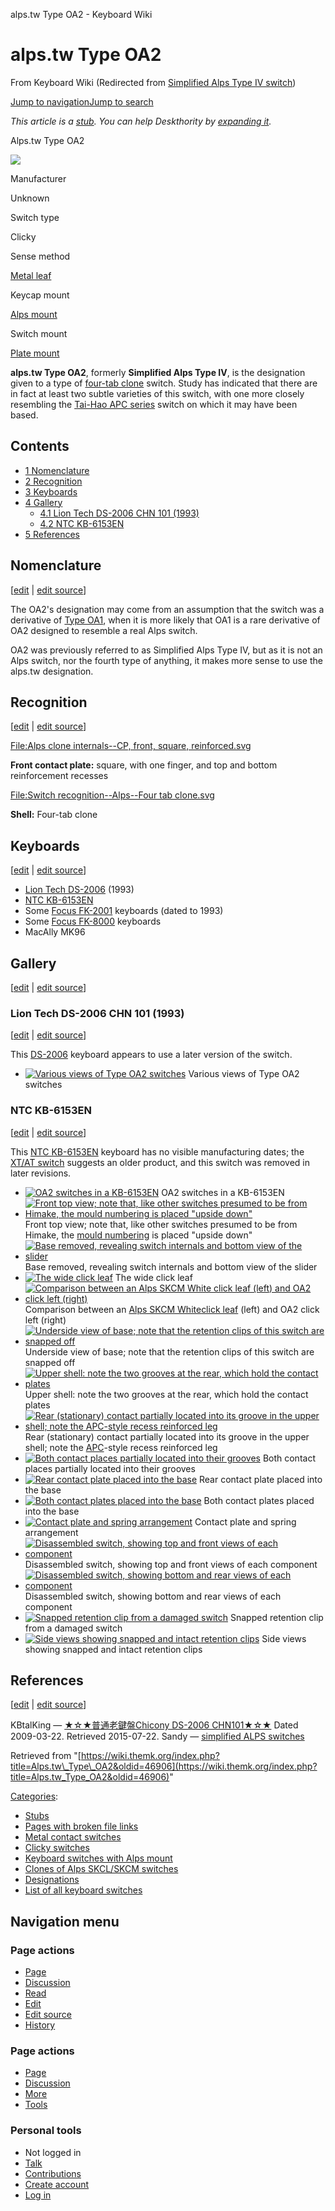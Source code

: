 alps.tw Type OA2 - Keyboard Wiki

alps.tw Type OA2
================

From Keyboard Wiki (Redirected from [Simplified Alps Type IV switch](https://wiki.themk.org/index.php?title=Simplified_Alps_Type_IV_switch&redirect=no "Simplified Alps Type IV switch")) 

[Jump to navigation](https://wiki.themk.org/index.php/Simplified_Alps_Type_IV_switch#column-one)[Jump to search](https://wiki.themk.org/index.php/Simplified_Alps_Type_IV_switch#searchInput)

*This article is a [stub](https://wiki.themk.org/index.php/Deskthority:stub "Deskthority:stub"). You can help Deskthority by [expanding it](https://wiki.themk.org/index.php?title=Alps.tw_Type_OA2&action=edit).*

Alps.tw Type OA2

[![](https://wiki.themk.org/images/thumb/8/88/Alps.tw_Type_OA2_--_infobox.jpg/500px-Alps.tw_Type_OA2_--_infobox.jpg)](https://wiki.themk.org/index.php/File:Alps.tw_Type_OA2_--_infobox.jpg)

Manufacturer

Unknown

Switch type

Clicky

Sense method

[Metal leaf](https://wiki.themk.org/index.php/Contact_mechanism#Metal_leaf "Contact mechanism")

Keycap mount

[Alps mount](https://wiki.themk.org/index.php/Keycap_mount#Alps_mount "Keycap mount")

Switch mount

[Plate mount](https://wiki.themk.org/index.php/Switch_mount#Plate_mount "Switch mount")

**alps.tw Type OA2**, formerly **Simplified Alps Type IV**, is the designation given to a type of [four-tab clone](https://wiki.themk.org/index.php/Four-tab_clone "Four-tab clone") switch. Study has indicated that there are in fact at least two subtle varieties of this switch, with one more closely resembling the [Tai-Hao APC series](https://wiki.themk.org/index.php/Tai-Hao_APC_series "Tai-Hao APC series") switch on which it may have been based.

Contents
--------

*   [1  Nomenclature](https://wiki.themk.org/index.php/Simplified_Alps_Type_IV_switch#Nomenclature)
*   [2  Recognition](https://wiki.themk.org/index.php/Simplified_Alps_Type_IV_switch#Recognition)
*   [3  Keyboards](https://wiki.themk.org/index.php/Simplified_Alps_Type_IV_switch#Keyboards)
*   [4  Gallery](https://wiki.themk.org/index.php/Simplified_Alps_Type_IV_switch#Gallery)
    *   [4.1  Lion Tech DS-2006 CHN 101 (1993)](https://wiki.themk.org/index.php/Simplified_Alps_Type_IV_switch#Lion_Tech_DS-2006_CHN_101_\(1993\))
    *   [4.2  NTC KB-6153EN](https://wiki.themk.org/index.php/Simplified_Alps_Type_IV_switch#NTC_KB-6153EN)
*   [5  References](https://wiki.themk.org/index.php/Simplified_Alps_Type_IV_switch#References)

Nomenclature
------------

\[[edit](https://wiki.themk.org/index.php?title=Alps.tw_Type_OA2&veaction=edit&section=1 "Edit section: Nomenclature") | [edit source](https://wiki.themk.org/index.php?title=Alps.tw_Type_OA2&action=edit&section=1 "Edit section's source code: Nomenclature")\]

The OA2's designation may come from an assumption that the switch was a derivative of [Type OA1](https://wiki.themk.org/index.php/Alps.tw_Type_OA1 "Alps.tw Type OA1"), when it is more likely that OA1 is a rare derivative of OA2 designed to resemble a real Alps switch.

OA2 was previously referred to as Simplified Alps Type IV, but as it is not an Alps switch, nor the fourth type of anything, it makes more sense to use the alps.tw designation.

Recognition
-----------

\[[edit](https://wiki.themk.org/index.php?title=Alps.tw_Type_OA2&veaction=edit&section=2 "Edit section: Recognition") | [edit source](https://wiki.themk.org/index.php?title=Alps.tw_Type_OA2&action=edit&section=2 "Edit section's source code: Recognition")\]

[File:Alps clone internals--CP, front, square, reinforced.svg](https://wiki.themk.org/index.php?title=Special:Upload&wpDestFile=Alps_clone_internals--CP,_front,_square,_reinforced.svg "File:Alps clone internals--CP, front, square, reinforced.svg")

**Front contact plate:** square, with one finger, and top and bottom reinforcement recesses

[File:Switch recognition--Alps--Four tab clone.svg](https://wiki.themk.org/index.php?title=Special:Upload&wpDestFile=Switch_recognition--Alps--Four_tab_clone.svg "File:Switch recognition--Alps--Four tab clone.svg")

**Shell:** Four-tab clone

Keyboards
---------

\[[edit](https://wiki.themk.org/index.php?title=Alps.tw_Type_OA2&veaction=edit&section=3 "Edit section: Keyboards") | [edit source](https://wiki.themk.org/index.php?title=Alps.tw_Type_OA2&action=edit&section=3 "Edit section's source code: Keyboards")\]

*   [Lion Tech DS-2006](https://wiki.themk.org/index.php/Lion_Tech_DS-2006 "Lion Tech DS-2006") (1993)<ref name="KBT-DS-2006" />
*   [NTC KB-6153EN](https://wiki.themk.org/index.php/NTC_KB-6153EN "NTC KB-6153EN")
*   Some [Focus FK-2001](https://wiki.themk.org/index.php/Focus_FK-2001 "Focus FK-2001") keyboards (dated to 1993)
*   Some [Focus FK-8000](https://wiki.themk.org/index.php/Focus_FK-8000 "Focus FK-8000") keyboards
*   MacAlly MK96<ref name="Sandy-MK96" />

Gallery
-------

\[[edit](https://wiki.themk.org/index.php?title=Alps.tw_Type_OA2&veaction=edit&section=4 "Edit section: Gallery") | [edit source](https://wiki.themk.org/index.php?title=Alps.tw_Type_OA2&action=edit&section=4 "Edit section's source code: Gallery")\]

### Lion Tech DS-2006 CHN 101 (1993)

\[[edit](https://wiki.themk.org/index.php?title=Alps.tw_Type_OA2&veaction=edit&section=5 "Edit section: Lion Tech DS-2006 CHN 101 (1993)") | [edit source](https://wiki.themk.org/index.php?title=Alps.tw_Type_OA2&action=edit&section=5 "Edit section's source code: Lion Tech DS-2006 CHN 101 (1993)")\]

This [DS-2006](https://wiki.themk.org/index.php?title=Lion_Tech_DS-2006_CHN_101&action=edit&redlink=1 "Lion Tech DS-2006 CHN 101 (page does not exist)") keyboard appears to use a later version of the switch.

*   [![Various views of Type OA2 switches](https://wiki.themk.org/images/thumb/f/f8/Alps.tw_Type_OA2.jpg/487px-Alps.tw_Type_OA2.jpg)](https://wiki.themk.org/index.php/File:Alps.tw_Type_OA2.jpg "Various views of Type OA2 switches") Various views of Type OA2 switches 

### NTC KB-6153EN

\[[edit](https://wiki.themk.org/index.php?title=Alps.tw_Type_OA2&veaction=edit&section=6 "Edit section: NTC KB-6153EN") | [edit source](https://wiki.themk.org/index.php?title=Alps.tw_Type_OA2&action=edit&section=6 "Edit section's source code: NTC KB-6153EN")\]

This [NTC KB-6153EN](https://wiki.themk.org/index.php/NTC_KB-6153EN "NTC KB-6153EN") keyboard has no visible manufacturing dates; the [XT/AT switch](https://wiki.themk.org/index.php/XT/AT_switchable "XT/AT switchable") suggests an older product, and this switch was removed in later revisions.

*   [![OA2 switches in a KB-6153EN](https://wiki.themk.org/images/thumb/4/4e/NTC_KB-6153EN_--_OA2_switches.jpg/499px-NTC_KB-6153EN_--_OA2_switches.jpg)](https://wiki.themk.org/index.php/File:NTC_KB-6153EN_--_OA2_switches.jpg "OA2 switches in a KB-6153EN") OA2 switches in a KB-6153EN 
*   [![Front top view; note that, like other switches presumed to be from Himake, the mould numbering is placed "upside down"](https://wiki.themk.org/images/thumb/6/60/Alps.tw_Type_OA2_--_top_front_view.jpg/499px-Alps.tw_Type_OA2_--_top_front_view.jpg)](https://wiki.themk.org/index.php/File:Alps.tw_Type_OA2_--_top_front_view.jpg "Front top view; note that, like other switches presumed to be from Himake, the mould numbering is placed \"upside down\"") Front top view; note that, like other switches presumed to be from Himake, the [mould numbering](https://wiki.themk.org/index.php/Mould_numbering "Mould numbering") is placed "upside down" 
*   [![Base removed, revealing switch internals and bottom view of the slider](https://wiki.themk.org/images/thumb/0/0a/Alps.tw_Type_OA2_--_opened%2C_rear_view.jpg/499px-Alps.tw_Type_OA2_--_opened%2C_rear_view.jpg)](https://wiki.themk.org/index.php/File:Alps.tw_Type_OA2_--_opened,_rear_view.jpg "Base removed, revealing switch internals and bottom view of the slider") Base removed, revealing switch internals and bottom view of the slider 
*   [![The wide click leaf](https://wiki.themk.org/images/thumb/7/7a/Type_IV_Simplified_click_leaf.jpg/493px-Type_IV_Simplified_click_leaf.jpg)](https://wiki.themk.org/index.php/File:Type_IV_Simplified_click_leaf.jpg "The wide click leaf") The wide click leaf 
*   [![Comparison between an Alps SKCM White click leaf (left) and OA2 click left (right)](https://wiki.themk.org/images/thumb/e/e9/Alps.tw_Type_OA2_--_click_leaf_comparison_with_SKCM_White.jpg/499px-Alps.tw_Type_OA2_--_click_leaf_comparison_with_SKCM_White.jpg)](https://wiki.themk.org/index.php/File:Alps.tw_Type_OA2_--_click_leaf_comparison_with_SKCM_White.jpg "Comparison between an Alps SKCM White click leaf (left) and OA2 click left (right)") Comparison between an [Alps SKCM White](https://wiki.themk.org/index.php/Alps_SKCM_White "Alps SKCM White")[click leaf](https://wiki.themk.org/index.php/Click_leaf "Click leaf") (left) and OA2 click left (right) 
*   [![Underside view of base; note that the retention clips of this switch are snapped off](https://wiki.themk.org/images/thumb/7/71/Alps.tw_Type_OA2_--_underside_of_base.jpg/499px-Alps.tw_Type_OA2_--_underside_of_base.jpg)](https://wiki.themk.org/index.php/File:Alps.tw_Type_OA2_--_underside_of_base.jpg "Underside view of base; note that the retention clips of this switch are snapped off") Underside view of base; note that the retention clips of this switch are snapped off 
*   [![Upper shell: note the two grooves at the rear, which hold the contact plates](https://wiki.themk.org/images/thumb/0/04/Type_IV_upper_shell.jpg/499px-Type_IV_upper_shell.jpg)](https://wiki.themk.org/index.php/File:Type_IV_upper_shell.jpg "Upper shell: note the two grooves at the rear, which hold the contact plates") Upper shell: note the two grooves at the rear, which hold the contact plates 
*   [![Rear (stationary) contact partially located into its groove in the upper shell; note the APC-style recess reinforced leg](https://wiki.themk.org/images/thumb/2/21/Alps.tw_Type_OA2_--_position_of_rear_contact.jpg/499px-Alps.tw_Type_OA2_--_position_of_rear_contact.jpg)](https://wiki.themk.org/index.php/File:Alps.tw_Type_OA2_--_position_of_rear_contact.jpg "Rear (stationary) contact partially located into its groove in the upper shell; note the APC-style recess reinforced leg") Rear (stationary) contact partially located into its groove in the upper shell; note the [APC](https://wiki.themk.org/index.php/Tai-Hao_APC_series "Tai-Hao APC series")\-style recess reinforced leg 
*   [![Both contact places partially located into their grooves](https://wiki.themk.org/images/thumb/f/fe/Alps.tw_Type_OA2_--_placement_of_both_contacts.jpg/499px-Alps.tw_Type_OA2_--_placement_of_both_contacts.jpg)](https://wiki.themk.org/index.php/File:Alps.tw_Type_OA2_--_placement_of_both_contacts.jpg "Both contact places partially located into their grooves") Both contact places partially located into their grooves 
*   [![Rear contact plate placed into the base](https://wiki.themk.org/images/thumb/d/d5/Alps.tw_Type_OA2_--_rear_contact_plate.jpg/499px-Alps.tw_Type_OA2_--_rear_contact_plate.jpg)](https://wiki.themk.org/index.php/File:Alps.tw_Type_OA2_--_rear_contact_plate.jpg "Rear contact plate placed into the base") Rear contact plate placed into the base 
*   [![Both contact plates placed into the base](https://wiki.themk.org/images/thumb/a/aa/Alps.tw_Type_OA2_--_both_contact_plates.jpg/499px-Alps.tw_Type_OA2_--_both_contact_plates.jpg)](https://wiki.themk.org/index.php/File:Alps.tw_Type_OA2_--_both_contact_plates.jpg "Both contact plates placed into the base") Both contact plates placed into the base 
*   [![Contact plate and spring arrangement](https://wiki.themk.org/images/thumb/f/f3/Alps.tw_Type_OA2_--_contact_and_spring_arrangement.jpg/499px-Alps.tw_Type_OA2_--_contact_and_spring_arrangement.jpg)](https://wiki.themk.org/index.php/File:Alps.tw_Type_OA2_--_contact_and_spring_arrangement.jpg "Contact plate and spring arrangement") Contact plate and spring arrangement 
*   [![Disassembled switch, showing top and front views of each component](https://wiki.themk.org/images/thumb/8/8b/Alps.tw_Type_OA2_--_fully_disassembled%2C_top_views.jpg/499px-Alps.tw_Type_OA2_--_fully_disassembled%2C_top_views.jpg)](https://wiki.themk.org/index.php/File:Alps.tw_Type_OA2_--_fully_disassembled,_top_views.jpg "Disassembled switch, showing top and front views of each component") Disassembled switch, showing top and front views of each component 
*   [![Disassembled switch, showing bottom and rear views of each component](https://wiki.themk.org/images/thumb/6/6c/Alps.tw_Type_OA2_--_fully_disassembled%2C_bottom_views.jpg/499px-Alps.tw_Type_OA2_--_fully_disassembled%2C_bottom_views.jpg)](https://wiki.themk.org/index.php/File:Alps.tw_Type_OA2_--_fully_disassembled,_bottom_views.jpg "Disassembled switch, showing bottom and rear views of each component") Disassembled switch, showing bottom and rear views of each component 
*   [![Snapped retention clip from a damaged switch](https://wiki.themk.org/images/thumb/3/34/Alps.tw_Type_OA2_--_snapped_retention_clip.jpg/499px-Alps.tw_Type_OA2_--_snapped_retention_clip.jpg)](https://wiki.themk.org/index.php/File:Alps.tw_Type_OA2_--_snapped_retention_clip.jpg "Snapped retention clip from a damaged switch") Snapped retention clip from a damaged switch 
*   [![Side views showing snapped and intact retention clips](https://wiki.themk.org/images/thumb/1/11/Alps.tw_Type_OA2_--_snapped_and_intact_retention_clips.jpg/499px-Alps.tw_Type_OA2_--_snapped_and_intact_retention_clips.jpg)](https://wiki.themk.org/index.php/File:Alps.tw_Type_OA2_--_snapped_and_intact_retention_clips.jpg "Side views showing snapped and intact retention clips") Side views showing snapped and intact retention clips 

References
----------

\[[edit](https://wiki.themk.org/index.php?title=Alps.tw_Type_OA2&veaction=edit&section=7 "Edit section: References") | [edit source](https://wiki.themk.org/index.php?title=Alps.tw_Type_OA2&action=edit&section=7 "Edit section's source code: References")\]

<references> <ref name="KBT-DS-2006">KBtalKing — [★☆★普通老鍵盤Chicony DS-2006 CHN101★☆★](http://kbtalking.cool3c.com/article/6746) Dated 2009-03-22. Retrieved 2015-07-22.</ref> <ref name="Sandy-MK96">Sandy — [simplified ALPS switches](http://sandy55.fc2web.com/keyboard/mac_kb_wiz_s_alps.html)</ref> </references>

Retrieved from "[https://wiki.themk.org/index.php?title=Alps.tw\_Type\_OA2&oldid=46906](https://wiki.themk.org/index.php?title=Alps.tw_Type_OA2&oldid=46906)"

[Categories](https://wiki.themk.org/index.php/Special:Categories "Special:Categories"):

*   [Stubs](https://wiki.themk.org/index.php/Category:Stubs "Category:Stubs")
*   [Pages with broken file links](https://wiki.themk.org/index.php/Category:Pages_with_broken_file_links "Category:Pages with broken file links")
*   [Metal contact switches](https://wiki.themk.org/index.php/Category:Metal_contact_switches "Category:Metal contact switches")
*   [Clicky switches](https://wiki.themk.org/index.php/Category:Clicky_switches "Category:Clicky switches")
*   [Keyboard switches with Alps mount](https://wiki.themk.org/index.php/Category:Keyboard_switches_with_Alps_mount "Category:Keyboard switches with Alps mount")
*   [Clones of Alps SKCL/SKCM switches](https://wiki.themk.org/index.php/Category:Clones_of_Alps_SKCL/SKCM_switches "Category:Clones of Alps SKCL/SKCM switches")
*   [Designations](https://wiki.themk.org/index.php/Category:Designations "Category:Designations")
*   [List of all keyboard switches](https://wiki.themk.org/index.php/Category:List_of_all_keyboard_switches "Category:List of all keyboard switches")

Navigation menu
---------------

### Page actions

*   [Page](https://wiki.themk.org/index.php/Alps.tw_Type_OA2 "View the content page [c]")
*   [Discussion](https://wiki.themk.org/index.php?title=Talk:Alps.tw_Type_OA2&action=edit&redlink=1 "Discussion about the content page (page does not exist) [t]")
*   [Read](https://wiki.themk.org/index.php/Alps.tw_Type_OA2)
*   [Edit](https://wiki.themk.org/index.php?title=Alps.tw_Type_OA2&veaction=edit "Edit this page [v]")
*   [Edit source](https://wiki.themk.org/index.php?title=Alps.tw_Type_OA2&action=edit "Edit the source code of this page [e]")
*   [History](https://wiki.themk.org/index.php?title=Alps.tw_Type_OA2&action=history "Past revisions of this page [h]")

### Page actions

*   [Page](https://wiki.themk.org/index.php/Alps.tw_Type_OA2 "Page")
*   [Discussion](https://wiki.themk.org/index.php?title=Talk:Alps.tw_Type_OA2&action=edit&redlink=1 " (page does not exist)")
*   [More](https://wiki.themk.org/index.php/Simplified_Alps_Type_IV_switch#p-cactions)
*   [Tools](https://wiki.themk.org/index.php/Simplified_Alps_Type_IV_switch#p-tb "Tools")

### Personal tools

*   Not logged in
*   [Talk](https://wiki.themk.org/index.php/Special:MyTalk "Discussion about edits from this IP address [n]")
*   [Contributions](https://wiki.themk.org/index.php/Special:MyContributions "A list of edits made from this IP address [y]")
*   [Create account](https://wiki.themk.org/index.php?title=Special:CreateAccount&returnto=Alps.tw+Type+OA2 "You are encouraged to create an account and log in; however, it is not mandatory")
*   [Log in](https://wiki.themk.org/index.php?title=Special:UserLogin&returnto=Alps.tw+Type+OA2 "You are encouraged to log in; however, it is not mandatory [o]")

[](https://wiki.themk.org/index.php/Main_Page) [](https://wiki.themk.org/index.php/Simplified_Alps_Type_IV_switch#sidebar "Jump to navigation")[](https://wiki.themk.org/index.php/Simplified_Alps_Type_IV_switch#p-personal "user tools")[](https://wiki.themk.org/index.php/Simplified_Alps_Type_IV_switch#globalWrapper "back to top")